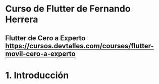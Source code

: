 # Curso de Flutter de Fernando Herrera

## Flutter de Cero a Experto <https://cursos.devtalles.com/courses/flutter-movil-cero-a-experto>

# 1. Introducción
